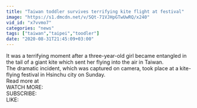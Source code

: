 ```yaml
---
title: "Taiwan toddler survives terrifying kite flight at festival"
image: "https://s1.dmcdn.net/v/SQt-71VJHpGTwUwRQ/x240"
vid_id: "x7vvmo7"
categories: "news"
tags: ["taiwan","taipei","toodler"]
date: "2020-08-31T21:45:09+03:00"
---
```

It was a terrifying moment after a three-year-old girl became entangled in the tail of a giant kite which sent her flying into the air in Taiwan.  <br>The dramatic incident, which was captured on camera, took place at a kite-flying festival in Hsinchu city on Sunday.  <br>Read more at   <br>WATCH MORE:   <br>SUBSCRIBE:   <br>LIKE: 
